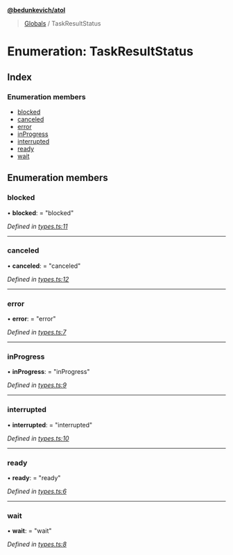 **[@bedunkevich/atol](../README.md)**

> [Globals](../README.md) / TaskResultStatus

# Enumeration: TaskResultStatus

## Index

### Enumeration members

* [blocked](taskresultstatus.md#blocked)
* [canceled](taskresultstatus.md#canceled)
* [error](taskresultstatus.md#error)
* [inProgress](taskresultstatus.md#inprogress)
* [interrupted](taskresultstatus.md#interrupted)
* [ready](taskresultstatus.md#ready)
* [wait](taskresultstatus.md#wait)

## Enumeration members

### blocked

•  **blocked**:  = "blocked"

*Defined in [types.ts:11](https://github.com/Bedunkevich/atol/blob/11dbf4d/src/types.ts#L11)*

___

### canceled

•  **canceled**:  = "canceled"

*Defined in [types.ts:12](https://github.com/Bedunkevich/atol/blob/11dbf4d/src/types.ts#L12)*

___

### error

•  **error**:  = "error"

*Defined in [types.ts:7](https://github.com/Bedunkevich/atol/blob/11dbf4d/src/types.ts#L7)*

___

### inProgress

•  **inProgress**:  = "inProgress"

*Defined in [types.ts:9](https://github.com/Bedunkevich/atol/blob/11dbf4d/src/types.ts#L9)*

___

### interrupted

•  **interrupted**:  = "interrupted"

*Defined in [types.ts:10](https://github.com/Bedunkevich/atol/blob/11dbf4d/src/types.ts#L10)*

___

### ready

•  **ready**:  = "ready"

*Defined in [types.ts:6](https://github.com/Bedunkevich/atol/blob/11dbf4d/src/types.ts#L6)*

___

### wait

•  **wait**:  = "wait"

*Defined in [types.ts:8](https://github.com/Bedunkevich/atol/blob/11dbf4d/src/types.ts#L8)*
